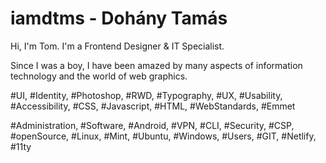 # iamdtms - Dohány Tamás

Hi, I'm Tom. I'm a Frontend Designer & IT Specialist.

Since I was a boy, I have been amazed by many aspects of information technology and the world of web graphics.

#UI, #Identity, #Photoshop, #RWD, #Typography, #UX, #Usability, #Accessibility, #CSS, #Javascript, #HTML, #WebStandards, #Emmet

#Administration, #Software, #Android, #VPN, #CLI, #Security, #CSP, #openSource, #Linux, #Mint, #Ubuntu, #Windows, #Users, #GIT, #Netlify, #11ty
